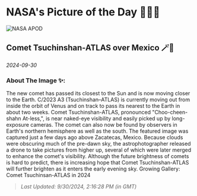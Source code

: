 
# NASA's Picture of the Day 🧑‍🚀💫

  ![NASA APOD](https://apod.nasa.gov/apod/image/2409/CometA3_Korona_2040.jpg)
  
  ## Comet Tsuchinshan-ATLAS over Mexico 🪄🌌
  
  _2024-09-30_
  
  ### About The Image ✨: 
  
  The new comet has passed its closest to the Sun and is now moving closer to the Earth. C/2023 A3 (Tsuchinshan–ATLAS) is currently moving out from inside the orbit of Venus and on track to pass its nearest to the Earth in about two weeks.  Comet Tsuchinshan-ATLAS, pronounced "Choo-cheen-shahn At-less,", is near naked-eye visibility and easily picked up by long-exposure cameras.  The comet can also now be found by observers in Earth's northern hemisphere as well as the south.  The featured image was captured just a few days ago above Zacatecas, Mexico. Because clouds were obscuring much of the pre-dawn sky, the astrophotographer released a drone to take pictures from higher up, several of which were later merged to enhance the comet's visibility. Although the future brightness of comets is hard to predict, there is increasing hope that Comet Tsuchinshan-ATLAS will further brighten as it enters the early evening sky.   Growing Gallery: Comet Tsuchinsan-ATLAS in 2024
  
  
  
  > _Last Updated: 9/30/2024, 2:16:28 PM (in GMT)_
  